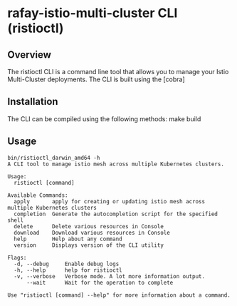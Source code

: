 # rafay-istio-multi-cluster CLI (ristioctl) 
## Overview
The ristioctl CLI is a command line tool that allows you to manage your Istio Multi-Cluster deployments. The CLI is built using the [cobra]

## Installation
The CLI can be compiled using the following methods:
make build

## Usage
```
bin/ristioctl_darwin_amd64 -h
A CLI tool to manage istio mesh across multiple Kubernetes clusters.

Usage:
  ristioctl [command]

Available Commands:
  apply       apply for creating or updating istio mesh across multiple Kubernetes clusters
  completion  Generate the autocompletion script for the specified shell
  delete      Delete various resources in Console
  download    Download various resources in Console
  help        Help about any command
  version     Displays version of the CLI utility

Flags:
  -d, --debug     Enable debug logs
  -h, --help      help for ristioctl
  -v, --verbose   Verbose mode. A lot more information output.
      --wait      Wait for the operation to complete

Use "ristioctl [command] --help" for more information about a command.
```
